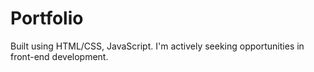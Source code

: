 # Portfolio
Built using HTML/CSS, JavaScript. I'm actively seeking opportunities in front-end development.
